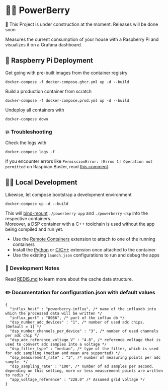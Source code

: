 # 🔌🍇 PowerBerry 

:construction_worker: This Project is under construction at the moment. Releases will be done soon

Measures the current consumption of your house with a Raspberry Pi and visualizes it on a Grafana dashboard.


## 🍓 Raspberry Pi Deployment

Get going with pre-built images from the container registry

    docker-compose -f docker-compose.ghcr.yml up -d --build

Build a production container from scratch

    docker-compose -f docker-compose.prod.yml up -d --build

Undeploy all containers with

    docker-compose down

### 💥 Troubleshooting

Check the logs with

    docker-compose logs -f

If you encounter errors like `PermissionError: [Errno 1] Operation not permitted` on Raspbian Buster, read [this comment](https://github.com/Steckdoose4711/powerberry/issues/13#issuecomment-955240891).

## 👩‍💻 Local Development

Likewise, let compose bootstrap a development environment

    docker-compose up -d --build

This will [bind-mount](https://docs.docker.com/storage/bind-mounts/) `./powerberry-app` and `./powerberry-dsp` into the respective containers.  
Moreover, a DSP container with a C++ toolchain is used without the app being compiled and run yet.

- Use the [Remote Containers](https://marketplace.visualstudio.com/items?itemName=ms-vscode-remote.remote-containers) extension to attach to one of the running containers
- Install the [Python](https://marketplace.visualstudio.com/items?itemName=ms-python.python) or [C/C++](https://marketplace.visualstudio.com/items?itemName=ms-vscode.cpptools) extension once attached to the container
- Use the existing `launch.json` configurations to run and debug the apps

### 📃 Development Notes

Read [REDIS.md](REDIS.md) to learn more about the cache data structure.

### :pencil2: Documentation for configuration.json with default values
```jsonc
{
  "influx_host" : "powerberry-influx", /* name of the influxdb into which the processed data will be written */
  "influx_port" : "8086", /* port of the influx db */
  "dsp_number_adc_devices" : "1", /* number of used adc chips.  [Default = 1] */
  "dsp_number_channels_per_device" : "3", /* number of used channels per adc chip */
  "dsp_adc_reference_voltage_V" : "4.8", /* reference voltage that is used to convert adc samples into a voltage */
  "dsp_filter_type" : "median", /* type of the filter, which is used for adc sampling (median and mean are supported) */
  "dsp_measurement_rate" : "3", /* number of measuring points per adc sample. */
  "dsp_sampling_rate" : "100", /* number of ad samples per second. depending on this setting, more or less measurement points are written to redis */
  "app_voltage_reference" : "228.0" /* Assumed grid voltage */
}
```


